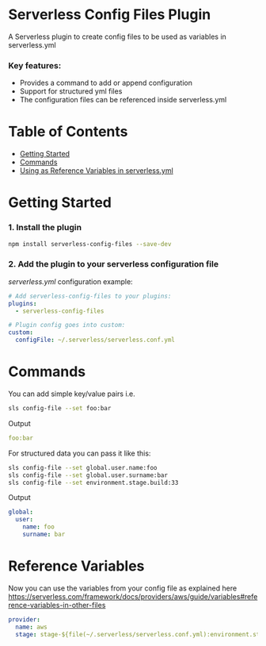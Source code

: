 Serverless Config Files Plugin
=======

A Serverless plugin to create config files to be used as variables in serverless.yml

### Key features:

- Provides a command to add or append configuration
- Support for structured yml files
- The configuration files can be referenced inside serverless.yml

# Table of Contents

- [Getting Started](#getting-started)
- [Commands](#commands)
- [Using as Reference Variables in serverless.yml](#reference-variables)

# Getting Started

### 1. Install the plugin

```sh
npm install serverless-config-files --save-dev
```

### 2. Add the plugin to your serverless configuration file

*serverless.yml* configuration example:

```yaml
# Add serverless-config-files to your plugins:
plugins:
  - serverless-config-files

# Plugin config goes into custom:
custom:
  configFile: ~/.serverless/serverless.conf.yml
```

# Commands

You can add simple key/value pairs i.e.
```bash
sls config-file --set foo:bar
```

Output
```yaml
foo:bar
```

For structured data you can pass it like this:
```bash
sls config-file --set global.user.name:foo
sls config-file --set global.user.surname:bar
sls config-file --set environment.stage.build:33
```

Output
```yaml
global:
  user:
    name: foo
    surname: bar
```

# Reference Variables
Now you can use the variables from your config file as explained here <https://serverless.com/framework/docs/providers/aws/guide/variables#reference-variables-in-other-files>

```yaml
provider:
  name: aws
  stage: stage-${file(~/.serverless/serverless.conf.yml):environment.stage.build}
```
